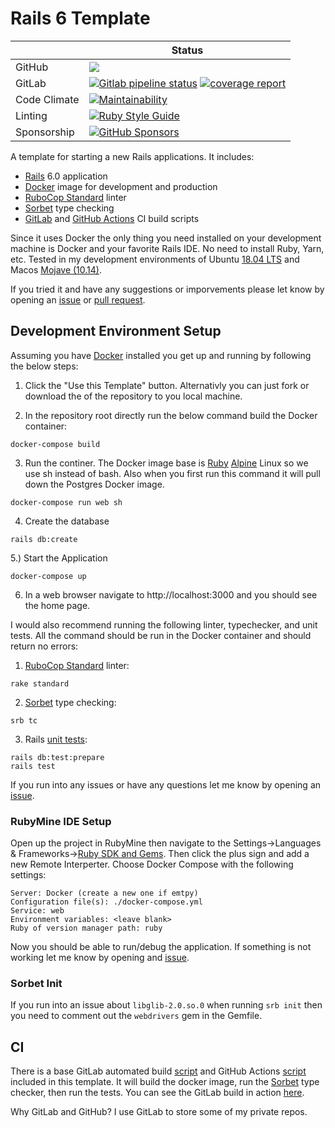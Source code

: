 # Rails 6 Template

|  | Status |
| --- | --- |
| GitHub | ![](https://github.com/saturdaymp-examples/rails-templates/workflows/CI/badge.svg) |
| GitLab | [![Gitlab pipeline status](https://img.shields.io/gitlab/pipeline/saturdaymp/rails-templates?label=CI&logo=GitLab)](https://gitlab.com/saturdaymp/rails-templates/pipelines) [![coverage report](https://gitlab.com/saturdaymp/rails-templates/badges/master/coverage.svg)](https://gitlab.com/saturdaymp/rails-templates/commits/master) |
| Code Climate | [![Maintainability](https://api.codeclimate.com/v1/badges/0544e77a39fa76f33255/maintainability)](https://codeclimate.com/github/saturdaymp-examples/rails-templates/maintainability)
| Linting | [![Ruby Style Guide](https://img.shields.io/badge/code_style-standard-brightgreen.svg)](https://github.com/testdouble/standard) |
| Sponsorship | [![GitHub Sponsors](https://img.shields.io/github/sponsors/saturdaymp?label=Sponsors&logo=githubsponsors&labelColor=3C444C)](https://github.com/sponsors/saturdaymp) |

A template for starting a new Rails applications.  It includes:
 - [Rails](https://rubyonrails.org/) 6.0 application
 - [Docker](https://www.docker.com/) image for development and production
 - [RuboCop Standard](https://github.com/testdouble/standard) linter
 - [Sorbet](https://sorbet.org/) type checking
 - [GitLab](https://about.gitlab.com/) and [GitHub Actions](https://github.com/features/actions) CI build scripts

Since it uses Docker the only thing you need installed on your development machine is Docker and your favorite Rails IDE.  No need to install Ruby, Yarn, etc.  Tested in my development environments of Ubuntu [18.04 LTS](http://releases.ubuntu.com/18.04/) and Macos [Mojave (10.14)](https://www.apple.com/ca/macos).

If you tried it and have any suggestions or imporvements please let know by opening an [issue](https://github.com/saturdaymp-examples/rails-templates/issues) or [pull request](https://github.com/saturdaymp-examples/rails-templates/pulls).

## Development Environment Setup

Assuming you have [Docker](https://www.docker.com/) installed you get up and running by following the below steps:

1) Click the "Use this Template" button.  Alternativly you can just fork or download the of the repository to you local machine.

2) In the repository root directly run the below command build the Docker container:

```
docker-compose build
```

3) Run the continer.  The Docker image base is [Ruby](https://hub.docker.com/_/ruby) [Alpine](https://alpinelinux.org/) Linux so we use sh instead of bash.  Also when you first run this command it will pull down the Postgres Docker image.

```
docker-compose run web sh
```

4) Create the database

```
rails db:create
```

5.) Start the Application

```
docker-compose up
```

6) In a web browser navigate to http://localhost:3000 and you should see the home page.


I would also recommend running the following linter, typechecker, and unit tests.  All the command should be run in the Docker container and should return no errors:

1) [RuboCop Standard](https://github.com/testdouble/standard) linter:

```
rake standard
```

2) [Sorbet](https://sorbet.org/) type checking:

```
srb tc
```

3) Rails [unit tests](https://guides.rubyonrails.org/testing.html):

```
rails db:test:prepare
rails test
```

If you run into any issues or have any questions let me know by opening an [issue](https://github.com/saturdaymp-examples/rails-templates/issues).

### RubyMine IDE Setup
Open up the project in RubyMine then navigate to the Settings->Languages & Frameworks->[Ruby SDK and Gems](https://www.jetbrains.com/help/ruby/ruby-sdk-and-gems.html).  Then click the plus sign and add a new Remote Interperter.  Choose Docker Compose with the following settings:

```
Server: Docker (create a new one if emtpy)
Configuration file(s): ./docker-compose.yml
Service: web
Environment variables: <leave blank>
Ruby of version manager path: ruby
```

Now you should be able to run/debug the application.  If something is not working let me know by opening and [issue](https://github.com/saturdaymp-examples/rails-6-template/issues).

### Sorbet Init

If you run into an issue about `libglib-2.0.so.0` when running `srb init` then you need to comment out the `webdrivers` gem in the Gemfile.

## CI

There is a base GitLab automated build [script](.gitlab-ci.yml) and GitHub Actions [script](https://github.com/saturdaymp-examples/rails-templates/blob/master/.github/workflows/ci.yml) included in this template.  It will build the docker image, run the [Sorbet](https://sorbet.org/) type checker, then run the tests.  You can see the GitLab build in action [here](https://gitlab.com/saturdaymp/rails-templates/pipelines).

Why GitLab and GitHub?  I use GitLab to store some of my private repos.

